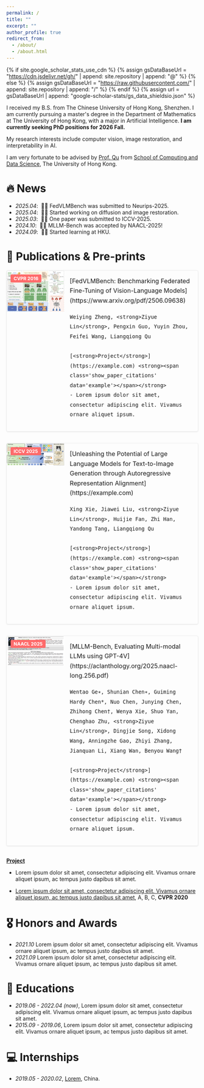 ```yaml
---
permalink: /
title: ""
excerpt: ""
author_profile: true
redirect_from: 
  - /about/
  - /about.html
---
```


{% if site.google_scholar_stats_use_cdn %}
{% assign gsDataBaseUrl = "https://cdn.jsdelivr.net/gh/" | append: site.repository | append: "@" %}
{% else %}
{% assign gsDataBaseUrl = "https://raw.githubusercontent.com/" | append: site.repository | append: "/" %}
{% endif %}
{% assign url = gsDataBaseUrl | append: "google-scholar-stats/gs_data_shieldsio.json" %}

<span class='anchor' id='about-me'></span>

I received my B.S. from The Chinese University of Hong Kong, Shenzhen. I am currently pursuing a master's degree in the Department of Mathematics at The University of Hong Kong, with a major in Artificial Intelligence. **I am currently seeking PhD positions for 2026 Fall.**

My research interests include computer vision, image restoration, and interpretability in AI.

I am very fortunate to be advised by [Prof. Qu](https://liangqiong.github.io/) from [School of Computing and Data Science](https://www.cds.hku.hk/), The University of Hong Kong.


# 🔥 News
- *2025.04*: &nbsp;🎉🎉 FedVLMBench was submitted to Neurips-2025.
- *2025.04*: &nbsp;🎉🎉 Started working on diffusion and image restoration.
- *2025.03*: &nbsp;🎉🎉 One paper was submitted to ICCV-2025.
- *2024.10*: &nbsp;🎉🎉 MLLM-Bench was accepted by NAACL-2025!
- *2024.09*: &nbsp;🎉🎉 Started learning at HKU.

# 📝 Publications & Pre-prints

<div class='paper-box'>
  <div class='paper-box-image'>
    <div>
      <div class="badge">CVPR 2016</div>
      <img src='images/FedVLMBench.png' alt="sym" width="100%">
    </div>
  </div>
  <div class='paper-box-text' markdown="1">
    [FedVLMBench: Benchmarking Federated Fine-Tuning of Vision-Language Models](https://www.arxiv.org/pdf/2506.09638)
    
    Weiying Zheng, <strong>Ziyue Lin</strong>, Pengxin Guo, Yuyin Zhou, Feifei Wang, Liangqiong Qu
    
    [<strong>Project</strong>](https://example.com) <strong><span class='show_paper_citations' data='example'></span></strong>
    - Lorem ipsum dolor sit amet, consectetur adipiscing elit. Vivamus ornare aliquet ipsum.
  </div>
</div>

<div class='paper-box'>
  <div class='paper-box-image'>
    <div>
      <div class="badge">ICCV 2025</div>
      <img src='images/ARRA.png' alt="sym" width="100%">
    </div>
  </div>
  <div class='paper-box-text' markdown="1">
    [Unleashing the Potential of Large Language Models for Text-to-Image Generation through Autoregressive Representation Alignment](https://example.com)
    
    Xing Xie, Jiawei Liu, <strong>Ziyue Lin</strong>, Huijie Fan, Zhi Han, Yandong Tang, Liangqiong Qu
    
    [<strong>Project</strong>](https://example.com) <strong><span class='show_paper_citations' data='example'></span></strong>
    - Lorem ipsum dolor sit amet, consectetur adipiscing elit. Vivamus ornare aliquet ipsum.
  </div>
</div>

<div class='paper-box'>
  <div class='paper-box-image'>
    <div>
      <div class="badge">NAACL 2025</div>
      <img src='images/MLLM-Bench.png' alt="sym" width="100%">
    </div>
  </div>
  <div class='paper-box-text' markdown="1">
    [MLLM-Bench, Evaluating Multi-modal LLMs using GPT-4V](https://aclanthology.org/2025.naacl-long.256.pdf)
    
    Wentao Ge∗, Shunian Chen∗, Guiming Hardy Chen*, Nuo Chen, Junying Chen, Zhihong Chen†, Wenya Xie, Shuo Yan, Chenghao Zhu, <strong>Ziyue Lin</strong>, Dingjie Song, Xidong Wang, Anningzhe Gao, Zhiyi Zhang, Jianquan Li, Xiang Wan, Benyou Wang†
    
    [<strong>Project</strong>](https://example.com) <strong><span class='show_paper_citations' data='example'></span></strong>
    - Lorem ipsum dolor sit amet, consectetur adipiscing elit. Vivamus ornare aliquet ipsum.
  </div>
</div>

<style>
  .paper-box {
    display: flex;
    margin-bottom: 30px;
    border: 1px solid #eee;
    border-radius: 4px;
    overflow: hidden;
    box-shadow: 0 1px 3px rgba(0,0,0,0.1);
  }
  .paper-box-image {
    flex: 0 0 30%;
    position: relative;
  }
  .paper-box-text {
    flex: 1;
    padding: 15px;
    font-size: 16px;
    line-height: 1.6;
  }
  .paper-box-text a {
    color: #0366d6;
    text-decoration: none;
  }
  .paper-box-text a:hover {
    text-decoration: underline;
  }
  .paper-box-text strong {
    font-weight: 600;
  }
  .badge {
    position: absolute;
    top: 10px;
    left: 10px;
    background-color: #ff6b6b;
    color: white;
    padding: 3px 8px;
    border-radius: 3px;
    font-size: 12px;
    font-weight: bold;
  }
</style>







[**Project**](https://scholar.google.com/citations?view_op=view_citation&hl=zh-CN&user=DhtAFkwAAAAJ&citation_for_view=DhtAFkwAAAAJ:ALROH1vI_8AC) <strong><span class='show_paper_citations' data='DhtAFkwAAAAJ:ALROH1vI_8AC'></span></strong>
- Lorem ipsum dolor sit amet, consectetur adipiscing elit. Vivamus ornare aliquet ipsum, ac tempus justo dapibus sit amet. 


- [Lorem ipsum dolor sit amet, consectetur adipiscing elit. Vivamus ornare aliquet ipsum, ac tempus justo dapibus sit amet](https://github.com), A, B, C, **CVPR 2020**

# 🎖 Honors and Awards
- *2021.10* Lorem ipsum dolor sit amet, consectetur adipiscing elit. Vivamus ornare aliquet ipsum, ac tempus justo dapibus sit amet. 
- *2021.09* Lorem ipsum dolor sit amet, consectetur adipiscing elit. Vivamus ornare aliquet ipsum, ac tempus justo dapibus sit amet. 

# 📖 Educations
- *2019.06 - 2022.04 (now)*, Lorem ipsum dolor sit amet, consectetur adipiscing elit. Vivamus ornare aliquet ipsum, ac tempus justo dapibus sit amet. 
- *2015.09 - 2019.06*, Lorem ipsum dolor sit amet, consectetur adipiscing elit. Vivamus ornare aliquet ipsum, ac tempus justo dapibus sit amet. 

# 💻 Internships
- *2019.05 - 2020.02*, [Lorem](https://github.com/), China.
